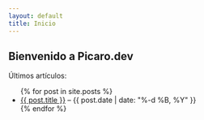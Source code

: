 ```yaml
---
layout: default
title: Inicio
---
```


<section class="hero">
  <h1>Bienvenido a Picaro.dev</h1>
  <p>Últimos artículos:</p>
  <ul>
    {% for post in site.posts %}
      <li><a href="{{ post.url | relative_url }}">{{ post.title }}</a> – {{ post.date | date: "%-d %B, %Y" }}</li>
    {% endfor %}
  </ul>
</section>